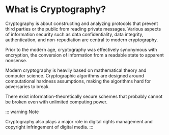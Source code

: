 # What is Cryptography?

Cryptography is about constructing and analyzing protocols that prevent third parties or the public from reading private messages. Various aspects of information security such as data confidentiality, data integrity, authentication, and non-repudiation are central to modern cryptography.

Prior to the modern age, cryptography was effectively synonymous with encryption, the conversion of information from a readable state to apparent nonsense. 

Modern cryptography is heavily based on mathematical theory and computer science. Cryptographic algorithms are designed around computational hardness assumptions, making the algorithms hard for adversaries to break.

There exist information-theoretically secure schemes that probably cannot be broken even with unlimited computing power.

::: warning Note

Cryptography also plays a major role in digital rights management and copyright infringement of digital media.
:::